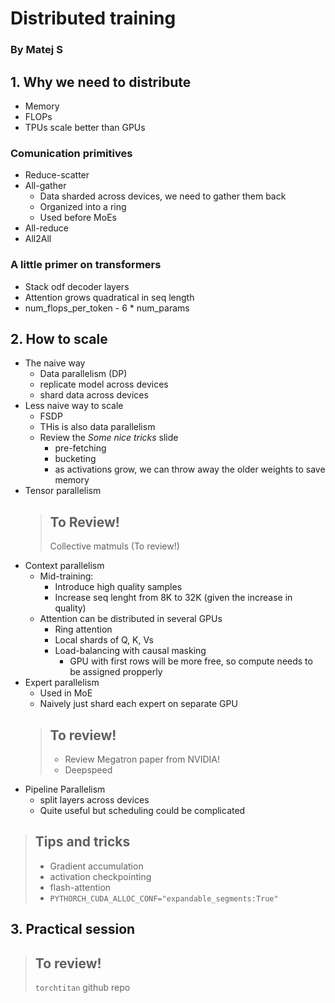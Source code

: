 # Distributed training
### By Matej S

## 1. Why we need to distribute
* Memory
* FLOPs
* TPUs scale better than GPUs

### Comunication primitives
* Reduce-scatter
* All-gather
    * Data sharded across devices, we need to gather them back
    * Organized into a ring
    * Used before MoEs
* All-reduce
* All2All

### A little primer on transformers
* Stack odf decoder layers
* Attention grows quadratical in seq length
* num_flops_per_token - 6 * num_params

## 2. How to scale
* The naive way
    * Data parallelism (DP)
    * replicate model across devices
    * shard data across devices
* Less naive way to scale
    * FSDP
    * THis is also data parallelism
    * Review the *Some nice tricks* slide
        * pre-fetching
        * bucketing
        * as activations grow, we can throw away the older weights to save memory
* Tensor parallelism
    > ## To Review!
    > Collective matmuls (To review!)
* Context parallelism
    * Mid-training:
        * Introduce high quality samples
        * Increase seq lenght from 8K to 32K (given the increase in quality)
    * Attention can be distributed in several GPUs
        * Ring attention
        * Local shards of Q, K, Vs
        * Load-balancing with causal masking
            * GPU with first rows will be more free, so compute needs to be assigned propperly
* Expert parallelism
    * Used in MoE
    * Naively just shard each expert on separate GPU
    > ## To review!
    > * Review Megatron paper from NVIDIA!
    > * Deepspeed
* Pipeline Parallelism
    * split layers across devices
    * Quite useful but scheduling could be complicated
> ## Tips and tricks
> * Gradient accumulation
> * activation checkpointing
> * flash-attention
> * `PYTHORCH_CUDA_ALLOC_CONF="expandable_segments:True"`

## 3. Practical session
> ## To review!
> `torchtitan` github repo
